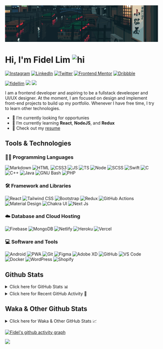 ![Tokyo Downtown](tokyoDowntown.gif)

# Hi, I'm Fidel Lim <img src="https://user-images.githubusercontent.com/1303154/88677602-1635ba80-d120-11ea-84d8-d263ba5fc3c0.gif" width="28px" alt="hi">

[![Instagram](https://img.shields.io/badge/-Instagram-E4405F?logo=instagram&logoColor=white&style=flat-square)](https://www.instagram.com/_fidel_lim_/)
[![LinkedIn](https://img.shields.io/badge/-LinkedIn-0A66C2?logo=linkedin&style=flat-square)](https://www.linkedin.com/in/fidellim/)
[![Twitter](https://img.shields.io/badge/-Twitter-1DA1F2?logo=twitter&logoColor=white&style=flat-square)](https://twitter.com/fidellim)
[![Frontend Mentor](https://img.shields.io/badge/-Frontend_Mentor-3F54A3?logo=frontendmentor&logoColor=white&style=flat-square)](https://www.frontendmentor.io/profile/fidellim)
[![Dribbble](https://img.shields.io/badge/-Dribbble-EA4C89?logo=dribbble&logoColor=white&style=flat-square)](https://dribbble.com/fidellim)

[<img src="https://komarev.com/ghpvc/?username=fidellim&label=Profile%20views&color=0e75b6&style=flat-square" alt="fidellim" />](https://github.com/fidellim/fidellim)
[<img src="https://img.shields.io/badge/Email-lim.fidel%40gmail.com-orange?style=flat-square&logo=gmail">](mailto:lim.fidel@gmail.com)
[<img src="https://img.shields.io/badge/Personal%20Site-fidellim.dev-red?style=flat-square&logo=safari">](https://fidellim.dev/resume)

I am a frontend developer and aspiring to be a fullstack develeoper and UI/UX designer. At the moment, I am focused on design and implement front-end projects to build up my portfolio. Whenever I have free time, I try to learn other technologies.

- 🔭 I’m currently looking for opportunies
- 🌱 I’m currently learning **React**, **NodeJS**, and **Redux**
- 📝 Check out my [resume](https://fidellim.dev/resume)

## Tools & Technologies

### 👨‍💻 Programming Languages

![Markdown](https://img.shields.io/badge/-Markdown-000000?logo=markdown&logoColor=white&style=flat-square)
![HTML](https://img.shields.io/badge/-HTML-E34F26?logo=html5&logoColor=white&style=flat-square)
![CSS3](https://img.shields.io/badge/-CSS-157286?logo=css3&style=flat-square)
![JS](https://img.shields.io/badge/-JavaScript-F7DF1E?logo=javascript&logoColor=black&logoWidth=25&style=flat-square)
![TS](https://img.shields.io/badge/-TypeScript-3178C6?logo=typescript&logoColor=black&logoWidth=25&style=flat-square)
![Node](https://img.shields.io/badge/-NodeJS-F05032?logo=node.js&logoColor=white&style=flat-square)
![SCSS](https://img.shields.io/badge/-SASS-C76494?logo=sass&logoColor=white&logoWidth=25&style=flat-square)
![Swift](https://img.shields.io/badge/-Swift-FA7343?logo=swift&logoColor=white&logoWidth=25&style=flat-square)
![C](https://custom-icon-badges.herokuapp.com/badge/C-03599C.svg?logo=c-in-hexagon&logoColor=white&style=flat-square)
![C++](https://custom-icon-badges.herokuapp.com/badge/C++-CC0000.svg?logo=cpp2&logoColor=white&style=flat-square)
![Java](https://img.shields.io/badge/-Java-007396?logo=java&logoColor=white&logoWidth=25&style=flat-square)
![GNU Bash](https://img.shields.io/badge/-Bash-4EAA25?logo=gnubash&logoColor=white&logoWidth=25&style=flat-square)
![PHP](https://img.shields.io/badge/-PHP-777BB4?logo=php&logoColor=white&logoWidth=25&style=flat-square)

### 🛠️ Framework and Libraries

![React](https://img.shields.io/badge/-React-000000?logo=react&logoColor=61DAFB&style=flat-square)
![Tailwind CSS](https://img.shields.io/badge/-Tailwind_CSS-15B3C0?logo=tailwindcss&logoColor=white&logoWidth=25&style=flat-square)
![Bootstrap](https://img.shields.io/badge/-Bootstrap-7952B3?logo=bootstrap&logoColor=white&logoWidth=25)
![Redux](https://img.shields.io/badge/-Redux-764ABC?logo=redux&logoColor=white&logoWidth=25)
![GitHub Actions](https://img.shields.io/badge/-GitHub_Actions-2088FF?logo=githubactions&logoColor=white&logoWidth=25)
![Material Design](https://img.shields.io/badge/-Material_Design-000?logo=materialdesign&logoColor=757575&logoWidth=25)
![Chakra UI](https://img.shields.io/badge/-Chakra_UI-319795?logo=chakraui&logoColor=fff&logoWidth=25)
![Next Js](https://img.shields.io/badge/-Next_JS-000?logo=next.js&logoColor=fff&logoWidth=25)

### ☁️ Database and Cloud Hosting

![Firebase](https://img.shields.io/badge/-Firebase-F05032?logo=firebase&logoColor=white&style=flat-square)
![MongoDB](https://img.shields.io/badge/-MongoDB-47A248?logo=mongodb&logoColor=white&style=flat-square)
![Netlify](https://img.shields.io/badge/-Netlify-00C7B7?logo=netlify&logoColor=white&style=flat-square)
![Heroku](https://img.shields.io/badge/-Heroku-430098?logo=heroku&logoColor=white&logoWidth=25)
![Vercel](https://img.shields.io/badge/-Vercel-000000?logo=vercel&logoColor=white&style=flat-square)

### 💻 Software and Tools

![Android](https://img.shields.io/badge/-Android-3DDC84?logo=android&logoColor=black&logoWidth=25&style=flat-square)
![PWA](https://img.shields.io/badge/-PWA-550EBE?logo=pwa&logoColor=white&style=flat-square)
![Git](https://img.shields.io/badge/-Git-F05032?logo=git&logoColor=white&style=flat-square)
![Figma](https://img.shields.io/badge/-Figma-F24E1E?logo=figma&logoColor=white&style=flat-square)
![Adobe XD](https://img.shields.io/badge/-Adobe%20XD-FF61F6?logo=adobe%20xd&logoColor=black&logoWidth=25&style=flat-square)
![GitHub](https://img.shields.io/badge/-GitHub-181717?logo=github&style=flat-square)
![VS Code](https://img.shields.io/badge/-VS%20Code-007ACC?logo=visual%20studio%20code&style=flat-square)
![Docker](https://img.shields.io/badge/-Docker-2496ED?logo=docker&logoColor=white&style=flat-square)
![WordPress](https://img.shields.io/badge/-WordPress-21759B?logo=wordpress&logoColor=white&style=flat-square)
![Shopify](https://img.shields.io/badge/-Shopify-7AB55C?logo=shopify&logoColor=white&style=flat-square)

<!-- https://github.com/JaeSeoKim/badge42 -->

<!-- ## 42 Stats

<details>
<summary> Click here for &nbsp;
<img src="https://img.shields.io/badge/-Abu_Dhabi-000000?logo=42&style=flat-square">
</summary> -->

<!-- <img src="https://badge42.herokuapp.com/api/stats/flim?privacyEmail=true">
<img src="https://badge42.herokuapp.com/api/stats/flim?cursus=C%20Piscine&privacyEmail=true"> -->

<!-- [![flim's 42 stats](https://badge42.vercel.app/api/v2/stats/cl1c1a9ce001109mq8crq44uh?cursusId=9)](https://github.com/JaeSeoKim/badge42)
[![flim's 42 stats](https://badge42.vercel.app/api/v2/stats/cl1c1a9ce001109mq8crq44uh?cursusId=21)](https://github.com/JaeSeoKim/badge42) -->

</details>

## Github Stats

<details>
	<summary>
		Click here for GitHub Stats 📊
	</summary>
	<br/>

<img src="https://github-readme-stats.vercel.app/api/top-langs/?username=fidellim&layout=compact&langs_count=8&hide=scss,css,html&theme=dracula&border_color=ff4499" alt="fidellim" />
<img src="https://github-readme-stats.vercel.app/api?username=fidellim&show_icons=true&locale=en&theme=tokyonight&hide_border=true" alt="fidellim" />
<img src="https://github-readme-streak-stats.herokuapp.com?user=fidellim&theme=material-palenight&hide_border=true&date_format=M%20j%5B%2C%20Y%5D" alt="fidellim" />

</details>

<details>
	<summary>
		Click here for Recent GitHub Activity 🚴
	</summary>
	<br/>

<!--RECENT_ACTIVITY:start-->

1. ⭐ Starred [ByteByteGoHq/system-design-101](https://github.com/ByteByteGoHq/system-design-101)
2. 📔 Created new repository [fidellim/Pricewise](https://github.com/fidellim/Pricewise)
3. ⭐ Starred [Pondorasti/emojis](https://github.com/Pondorasti/emojis)
4. ⭐ Starred [Nutlope/aicommits](https://github.com/Nutlope/aicommits)
5. 📔 Created new repository [fidellim/Amazon-Forest-Parallax](https://github.com/fidellim/Amazon-Forest-Parallax)
<!--RECENT_ACTIVITY:end-->

<!--RECENT_ACTIVITY:last_update_end-->

</details>

## Waka & Other Github Stats

<details>
	<summary>
		Click here for Waka & Other GitHub Stats 📈
	</summary>
	<br/>

<!--START_SECTION:waka-->
![Lines of code](https://img.shields.io/badge/From%20Hello%20World%20I%27ve%20Written-1.3%20million%20lines%20of%20code-blue)

**🐱 My GitHub Data** 

> 📦 210.5 kB Used in GitHub's Storage 
 > 
> 🏆 789 Contributions in the Year 2025
 > 
> 💼 Opted to Hire
 > 
> 📜 94 Public Repositories 
 > 
> 🔑 1 Private Repositories 
 > 
**I'm a Night 🦉** 

```text
🌞 Morning                1525 commits        █████░░░░░░░░░░░░░░░░░░░░   19.87 % 
🌆 Daytime                1746 commits        ██████░░░░░░░░░░░░░░░░░░░   22.75 % 
🌃 Evening                1960 commits        ██████░░░░░░░░░░░░░░░░░░░   25.54 % 
🌙 Night                  2444 commits        ████████░░░░░░░░░░░░░░░░░   31.84 % 
```
📅 **I'm Most Productive on Sunday** 

```text
Monday                   1094 commits        ████░░░░░░░░░░░░░░░░░░░░░   14.25 % 
Tuesday                  1026 commits        ███░░░░░░░░░░░░░░░░░░░░░░   13.37 % 
Wednesday                1065 commits        ███░░░░░░░░░░░░░░░░░░░░░░   13.88 % 
Thursday                 1177 commits        ████░░░░░░░░░░░░░░░░░░░░░   15.34 % 
Friday                   997 commits         ███░░░░░░░░░░░░░░░░░░░░░░   12.99 % 
Saturday                 1044 commits        ███░░░░░░░░░░░░░░░░░░░░░░   13.60 % 
Sunday                   1272 commits        ████░░░░░░░░░░░░░░░░░░░░░   16.57 % 
```


📊 **This Week I Spent My Time On** 

```text
🕑︎ Time Zone: Asia/Dubai

💬 Programming Languages: 
No Activity Tracked This Week

🔥 Editors: 
No Activity Tracked This Week

🐱‍💻 Projects: 
No Activity Tracked This Week

💻 Operating System: 
No Activity Tracked This Week
```

**I Mostly Code in JavaScript** 

```text
JavaScript               31 repos            ██████████░░░░░░░░░░░░░░░   38.75 % 
HTML                     12 repos            ████░░░░░░░░░░░░░░░░░░░░░   15.00 % 
CSS                      8 repos             ██░░░░░░░░░░░░░░░░░░░░░░░   10.00 % 
TypeScript               3 repos             █░░░░░░░░░░░░░░░░░░░░░░░░   03.75 % 
Python                   1 repo              ░░░░░░░░░░░░░░░░░░░░░░░░░   01.25 % 
```




 Last Updated on 06/06/2025 15:25:31 UTC
<!--END_SECTION:waka-->

</details>

[![Fidel's github activity graph](https://github-readme-activity-graph.vercel.app/graph?username=fidellim&theme=material-palenight&hide_border=true)](https://github.com/ashutosh00710/github-readme-activity-graph)

<img src="https://capsule-render.vercel.app/api?type=waving&color=gradient&height=80&section=footer"/>
